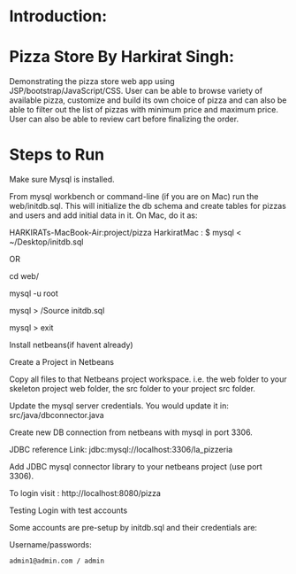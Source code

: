 


# Introduction:

# Pizza Store By Harkirat Singh:

Demonstrating the pizza store web app using JSP/bootstrap/JavaScript/CSS. User can be able to browse variety of available pizza, customize and 
build its own choice of pizza and can also be able to filter out
the list of pizzas with minimum price and maximum price. User can also be able to review cart before finalizing the order.

# Steps to Run

Make sure Mysql is installed.

From mysql workbench or command-line (if you are on Mac) run the web/initdb.sql. This will initialize the db schema and create tables for pizzas and users and add initial data in it. On Mac, do it as:

HARKIRATs-MacBook-Air:project/pizza HarkiratMac : $ mysql < ~/Desktop/initdb.sql 

OR 

cd web/ 

mysql -u root

mysql > /Source initdb.sql 

mysql > exit

Install netbeans(if havent already)


Create a Project in Netbeans

Copy all files to that Netbeans project workspace. i.e. the web folder to your skeleton project web folder, the src folder to your project src folder.

Update the mysql server credentials. You would update it in: src/java/dbconnector.java

Create new DB connection from netbeans with mysql in port 3306.

JDBC reference Link: jdbc:mysql://localhost:3306/la_pizzeria

Add JDBC mysql connector library to your netbeans project (use port 3306).

To login visit : http://localhost:8080/pizza

Testing Login with test accounts

Some accounts are pre-setup by initdb.sql and their credentials are:

Username/passwords:  

	admin1@admin.com / admin


